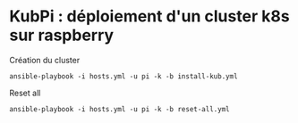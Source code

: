 # KubPi : déploiement d'un cluster k8s sur raspberry


Création du cluster

```
ansible-playbook -i hosts.yml -u pi -k -b install-kub.yml
```

Reset all

```
ansible-playbook -i hosts.yml -u pi -k -b reset-all.yml
```
